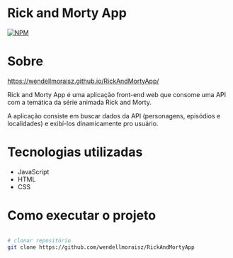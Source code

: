 # Rick and Morty App
[![NPM](https://img.shields.io/npm/l/react)](https://github.com/wendellmoraisz/RickAndMortyApp/blob/main/LICENSE)

# Sobre

https://wendellmoraisz.github.io/RickAndMortyApp/

Rick and Morty App é uma aplicação front-end web que consome uma API com a temática da série animada Rick and Morty.

A aplicação consiste em buscar dados da API (personagens, episódios e localidades) e exibí-los dinamicamente pro usuário.

# Tecnologias utilizadas
- JavaScript
- HTML
- CSS

# Como executar o projeto

```bash

# clonar repositório
git clone https://github.com/wendellmoraisz/RickAndMortyApp
